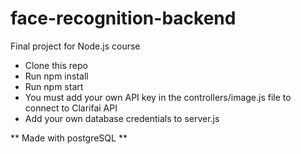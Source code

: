 # face-recognition-backend

Final project for Node.js course

- Clone this repo
- Run npm install
- Run npm start
- You must add your own API key in the controllers/image.js file to connect to Clarifai API
- Add your own database credentials to server.js

** Made with postgreSQL **
